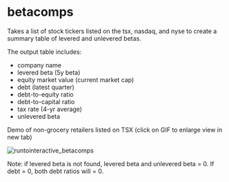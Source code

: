 # betacomps

Takes a list of stock tickers listed on the tsx, nasdaq, and nyse to create a summary table of levered and unlevered betas.

The output table includes:
- company name
- levered beta (5y beta)
- equity market value (current market cap)
- debt (latest quarter)
- debt-to-equity ratio
- debt-to-capital ratio
- tax rate (4-yr average)
- unlevered beta

Demo of non-grocery retailers listed on TSX (click on GIF to enlarge view in new tab)

![runtointeractive_betacomps](https://github.com/jtwag-041/betacomps/assets/48776287/940fac68-666e-4a39-bd44-9ee4915a0845)


Note: if levered beta is not found, levered beta and unlevered beta = 0. If debt = 0, both debt ratios will = 0.

